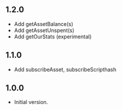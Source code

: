 ## 1.2.0
- Add getAssetBalance(s)
- Add getAssetUnspent(s)
- Add getOurStats (experimental)

## 1.1.0
- Add subscribeAsset, subscribeScripthash

## 1.0.0
- Initial version.
